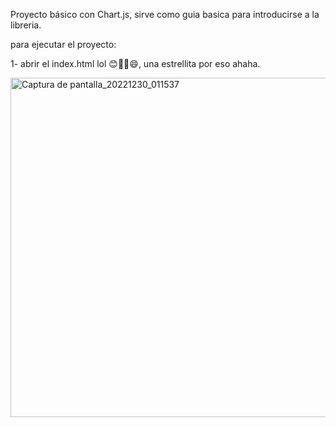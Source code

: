 Proyecto básico con Chart.js, sirve como guia basica para introducirse a la libreria.<br>

para ejecutar el proyecto:  <br>

  1- abrir el index.html lol 😊🤣💪😄, una estrellita por eso ahaha.  <br>
  

<img width="543" alt="Captura de pantalla_20221230_011537" src="https://user-images.githubusercontent.com/72671322/210034131-702c87da-4f14-4cbb-ad58-bbaa3a66f983.png">
